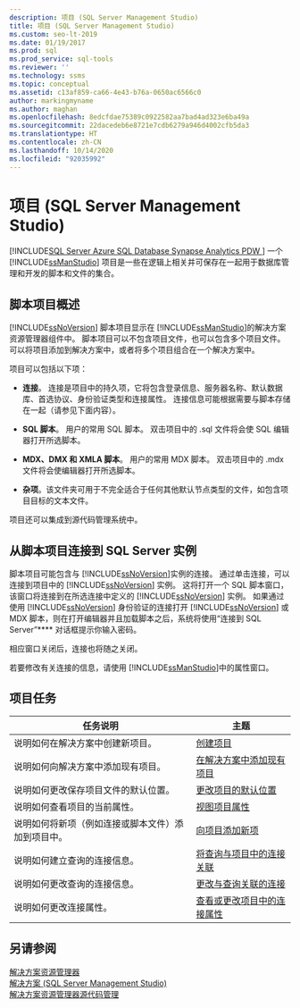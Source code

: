 ```yaml
---
description: 项目 (SQL Server Management Studio)
title: 项目 (SQL Server Management Studio)
ms.custom: seo-lt-2019
ms.date: 01/19/2017
ms.prod: sql
ms.prod_service: sql-tools
ms.reviewer: ''
ms.technology: ssms
ms.topic: conceptual
ms.assetid: c13af859-ca66-4e43-b76a-0650ac6566c0
author: markingmyname
ms.author: maghan
ms.openlocfilehash: 8edcfdae75389c0922582aa7bad4ad323e6ba49a
ms.sourcegitcommit: 22dacedeb6e8721e7cdb6279a946d4002cfb5da3
ms.translationtype: HT
ms.contentlocale: zh-CN
ms.lasthandoff: 10/14/2020
ms.locfileid: "92035992"
---
```

# <a name="projects-sql-server-management-studio"></a>项目 (SQL Server Management Studio)
[!INCLUDE[SQL Server Azure SQL Database Synapse Analytics PDW ](../../includes/applies-to-version/sql-asdb-asdbmi-asa-pdw.md)]
一个 [!INCLUDE[ssManStudio](../../includes/ssmanstudio-md.md)] 项目是一些在逻辑上相关并可保存在一起用于数据库管理和开发的脚本和文件的集合。  
  
## <a name="script-project-overview"></a>脚本项目概述  
[!INCLUDE[ssNoVersion](../../includes/ssnoversion-md.md)] 脚本项目显示在 [!INCLUDE[ssManStudio](../../includes/ssmanstudio-md.md)]的解决方案资源管理器组件中。 脚本项目可以不包含项目文件，也可以包含多个项目文件。 可以将项目添加到解决方案中，或者将多个项目组合在一个解决方案中。  
  
项目可以包括以下项：  
  
-   **连接**。 连接是项目中的持久项，它将包含登录信息、服务器名称、默认数据库、首选协议、身份验证类型和连接属性。 连接信息可能根据需要与脚本存储在一起（请参见下面内容）。  
  
-   **SQL 脚本**。 用户的常用 SQL 脚本。 双击项目中的 .sql 文件将会使 SQL 编辑器打开所选脚本。  
  
-   **MDX、DMX 和 XMLA 脚本**。 用户的常用 MDX 脚本。 双击项目中的 .mdx 文件将会使编辑器打开所选脚本。  
  
-   **杂项**。该文件夹可用于不完全适合于任何其他默认节点类型的文件，如包含项目目标的文本文件。  
  
项目还可以集成到源代码管理系统中。  
  
## <a name="connecting-to-an-instance-of-sql-server-from-a-script-project"></a>从脚本项目连接到 SQL Server 实例  
脚本项目可能包含与 [!INCLUDE[ssNoVersion](../../includes/ssnoversion-md.md)]实例的连接。 通过单击连接，可以连接到项目中的 [!INCLUDE[ssNoVersion](../../includes/ssnoversion-md.md)] 实例。 这将打开一个 SQL 脚本窗口，该窗口将连接到在所选连接中定义的 [!INCLUDE[ssNoVersion](../../includes/ssnoversion-md.md)] 实例。 如果通过使用 [!INCLUDE[ssNoVersion](../../includes/ssnoversion-md.md)] 身份验证的连接打开 [!INCLUDE[ssNoVersion](../../includes/ssnoversion-md.md)] 或 MDX 脚本，则在打开编辑器并且加载脚本之后，系统将使用“连接到 SQL Server”**** 对话框提示你输入密码。  
  
相应窗口关闭后，连接也将随之关闭。  
  
若要修改有关连接的信息，请使用 [!INCLUDE[ssManStudio](../../includes/ssmanstudio-md.md)]中的属性窗口。  
  
## <a name="project-tasks"></a>项目任务  
  
|任务说明|主题|  
|--------------------|---------|  
|说明如何在解决方案中创建新项目。|[创建项目](../../ssms/solution/create-a-project.md)|  
|说明如何向解决方案中添加现有项目。|[在解决方案中添加现有项目](../../ssms/solution/add-an-existing-project-to-a-solution.md)|  
|说明如何更改保存项目文件的默认位置。|[更改项目的默认位置](../../ssms/solution/change-the-default-location-for-projects.md)|  
|说明如何查看项目的当前属性。|[视图项目属性](../../ssms/solution/view-project-properties.md)|  
|说明如何将新项（例如连接或脚本文件）添加到项目中。|[向项目添加新项](../../ssms/solution/add-new-items-to-a-project.md)|  
|说明如何建立查询的连接信息。|[将查询与项目中的连接关联](../../ssms/solution/associate-a-query-with-a-connection-in-a-project.md)|  
|说明如何更改查询的连接信息。|[更改与查询关联的连接](../../ssms/solution/change-the-connection-associated-with-a-query.md)|  
|说明如何更改连接属性。|[查看或更改项目中的连接属性](../../ssms/solution/view-or-change-the-properties-of-a-connection-in-a-project.md)|  
  
## <a name="see-also"></a>另请参阅  
[解决方案资源管理器](../../ssms/solution/solution-explorer.md)  
[解决方案 (SQL Server Management Studio)](../../ssms/solution/solutions-sql-server-management-studio.md)  
[解决方案资源管理器源代码管理](./solution-explorer.md)  
